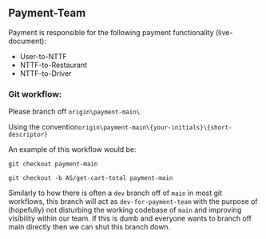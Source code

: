 ## Payment-Team

Payment is responsible for the following payment functionality (live-document):

* User-to-NTTF
* NTTF-to-Restaurant
* NTTF-to-Driver

### Git workflow:
Please branch off `origin\payment-main\`

Using the convention`origin\payment-main\{your-initials}\{short-descriptor}`

An example of this workflow would be:

`git checkout payment-main`

`git checkout -b AS/get-cart-total payment-main`

Similarly to how there is often a `dev` branch off of `main` in most git workflows, this branch will act as `dev-for-payment-team` with the purpose of (hopefully) not disturbing the working codebase of `main` and improving visibility within our team. If this is dumb and everyone wants to branch off main directly then we can shut this branch down.
